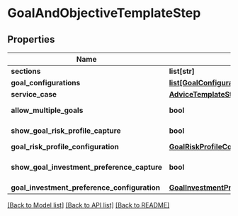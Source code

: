 # GoalAndObjectiveTemplateStep

## Properties
Name | Type | Description | Notes
------------ | ------------- | ------------- | -------------
**sections** | **list[str]** | Goal and Objective sections | [optional] 
**goal_configurations** | [**list[GoalConfigurationDocument]**](GoalConfigurationDocument.md) | Goal Configuration | [optional] 
**service_case** | [**AdviceTemplateStepServiceCase**](AdviceTemplateStepServiceCase.md) |  | [optional] 
**allow_multiple_goals** | **bool** | Goal and Objective AllowMultipleGoals. | [optional] 
**show_goal_risk_profile_capture** | **bool** | Goal and Objective ShowGoalRiskProfileCapture. | [optional] 
**goal_risk_profile_configuration** | [**GoalRiskProfileConfiguration**](GoalRiskProfileConfiguration.md) |  | [optional] 
**show_goal_investment_preference_capture** | **bool** | Goal and Objective Show InvestmentPreference Capture | [optional] 
**goal_investment_preference_configuration** | [**GoalInvestmentPreferenceConfiguration**](GoalInvestmentPreferenceConfiguration.md) |  | [optional] 

[[Back to Model list]](../README.md#documentation-for-models) [[Back to API list]](../README.md#documentation-for-api-endpoints) [[Back to README]](../README.md)

